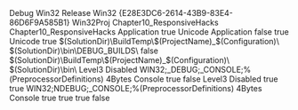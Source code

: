 <?xml version="1.0" encoding="utf-8"?>
<Project DefaultTargets="Build" ToolsVersion="4.0" xmlns="http://schemas.microsoft.com/developer/msbuild/2003">
  <ItemGroup Label="ProjectConfigurations">
    <ProjectConfiguration Include="Debug|Win32">
      <Configuration>Debug</Configuration>
      <Platform>Win32</Platform>
    </ProjectConfiguration>
    <ProjectConfiguration Include="Release|Win32">
      <Configuration>Release</Configuration>
      <Platform>Win32</Platform>
    </ProjectConfiguration>
  </ItemGroup>
  <PropertyGroup Label="Globals">
    <ProjectGuid>{E28E3DC6-2614-43B9-83E4-86D6F9A585B1}</ProjectGuid>
    <Keyword>Win32Proj</Keyword>
    <RootNamespace>Chapter10_ResponsiveHacks</RootNamespace>
    <ProjectName>Chapter10_ResponsiveHacks</ProjectName>
  </PropertyGroup>
  <Import Project="$(VCTargetsPath)\Microsoft.Cpp.Default.props" />
  <PropertyGroup Condition="'$(Configuration)|$(Platform)'=='Debug|Win32'" Label="Configuration">
    <ConfigurationType>Application</ConfigurationType>
    <UseDebugLibraries>true</UseDebugLibraries>
    <CharacterSet>Unicode</CharacterSet>
  </PropertyGroup>
  <PropertyGroup Condition="'$(Configuration)|$(Platform)'=='Release|Win32'" Label="Configuration">
    <ConfigurationType>Application</ConfigurationType>
    <UseDebugLibraries>false</UseDebugLibraries>
    <WholeProgramOptimization>true</WholeProgramOptimization>
    <CharacterSet>Unicode</CharacterSet>
  </PropertyGroup>
  <Import Project="$(VCTargetsPath)\Microsoft.Cpp.props" />
  <ImportGroup Label="ExtensionSettings">
  </ImportGroup>
  <ImportGroup Label="PropertySheets" Condition="'$(Configuration)|$(Platform)'=='Debug|Win32'">
    <Import Project="$(UserRootDir)\Microsoft.Cpp.$(Platform).user.props" Condition="exists('$(UserRootDir)\Microsoft.Cpp.$(Platform).user.props')" Label="LocalAppDataPlatform" />
  </ImportGroup>
  <ImportGroup Label="PropertySheets" Condition="'$(Configuration)|$(Platform)'=='Release|Win32'">
    <Import Project="$(UserRootDir)\Microsoft.Cpp.$(Platform).user.props" Condition="exists('$(UserRootDir)\Microsoft.Cpp.$(Platform).user.props')" Label="LocalAppDataPlatform" />
  </ImportGroup>
  <PropertyGroup Label="UserMacros" />
  <PropertyGroup Condition="'$(Configuration)|$(Platform)'=='Debug|Win32'">
    <LinkIncremental>true</LinkIncremental>
    <IntDir>$(SolutionDir)\BuildTemp\$(ProjectName)_$(Configuration)\</IntDir>
    <OutDir>$(SolutionDir)\bin\DEBUG_BUILDS\</OutDir>
  </PropertyGroup>
  <PropertyGroup Condition="'$(Configuration)|$(Platform)'=='Release|Win32'">
    <LinkIncremental>false</LinkIncremental>
    <IntDir>$(SolutionDir)\BuildTemp\$(ProjectName)_$(Configuration)\</IntDir>
    <OutDir>$(SolutionDir)\bin\</OutDir>
  </PropertyGroup>
  <ItemDefinitionGroup Condition="'$(Configuration)|$(Platform)'=='Debug|Win32'">
    <ClCompile>
      <PrecompiledHeader>
      </PrecompiledHeader>
      <WarningLevel>Level3</WarningLevel>
      <Optimization>Disabled</Optimization>
      <PreprocessorDefinitions>WIN32;_DEBUG;_CONSOLE;%(PreprocessorDefinitions)</PreprocessorDefinitions>
      <StructMemberAlignment>4Bytes</StructMemberAlignment>
    </ClCompile>
    <Link>
      <SubSystem>Console</SubSystem>
      <GenerateDebugInformation>true</GenerateDebugInformation>
      <RandomizedBaseAddress>false</RandomizedBaseAddress>
    </Link>
  </ItemDefinitionGroup>
  <ItemDefinitionGroup Condition="'$(Configuration)|$(Platform)'=='Release|Win32'">
    <ClCompile>
      <WarningLevel>Level3</WarningLevel>
      <PrecompiledHeader>
      </PrecompiledHeader>
      <Optimization>Disabled</Optimization>
      <FunctionLevelLinking>true</FunctionLevelLinking>
      <IntrinsicFunctions>true</IntrinsicFunctions>
      <PreprocessorDefinitions>WIN32;NDEBUG;_CONSOLE;%(PreprocessorDefinitions)</PreprocessorDefinitions>
      <StructMemberAlignment>4Bytes</StructMemberAlignment>
    </ClCompile>
    <Link>
      <SubSystem>Console</SubSystem>
      <GenerateDebugInformation>true</GenerateDebugInformation>
      <EnableCOMDATFolding>true</EnableCOMDATFolding>
      <OptimizeReferences>true</OptimizeReferences>
      <FixedBaseAddress>
      </FixedBaseAddress>
      <RandomizedBaseAddress>false</RandomizedBaseAddress>
    </Link>
  </ItemDefinitionGroup>
  <ItemGroup>
    <ClCompile Include="main-responsiveHacks.cpp" />
  </ItemGroup>
  <Import Project="$(VCTargetsPath)\Microsoft.Cpp.targets" />
  <ImportGroup Label="ExtensionTargets">
  </ImportGroup>
</Project>
